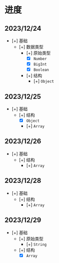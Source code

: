 # 进度

## 2023/12/24
- [+] 基础
  - [+] 数据类型
    - [+] 原始类型
      - [x] `Number`
      - [x] `BigInt`
      - [x] `Boolean`
    - [+] 结构
      - [+] `Object`

## 2023/12/25
- [+] 基础
    - [+] 结构
      - [x] `Object`
      - [+] `Array`

## 2023/12/26
- [+] 基础
    - [+] 结构
      - [+] `Array`

## 2023/12/28
- [+] 基础
    - [+] 结构
      - [+] `Array`


## 2023/12/29
- [+] 基础
    - [+] 原始类型
      - [+] `String`
    - [+] 结构
      - [x] `Array`